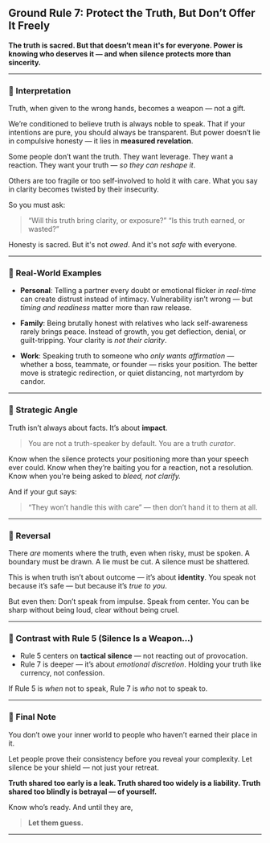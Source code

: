 ## **Ground Rule 7: Protect the Truth, But Don’t Offer It Freely**

**The truth is sacred. But that doesn’t mean it's for everyone. Power is knowing who deserves it — and when silence protects more than sincerity.**

---

### 🧠 Interpretation

Truth, when given to the wrong hands, becomes a weapon — not a gift.

We’re conditioned to believe truth is always noble to speak. That if your intentions are pure, you should always be transparent. But power doesn’t lie in compulsive honesty — it lies in **measured revelation**.

Some people don’t want the truth.
They want leverage.
They want a reaction.
They want your truth — *so they can reshape it*.

Others are too fragile or too self-involved to hold it with care.
What you say in clarity becomes twisted by their insecurity.

So you must ask:

> “Will this truth bring clarity, or exposure?”
> “Is this truth earned, or wasted?”

Honesty is sacred.
But it's not *owed*.
And it's not *safe* with everyone.

---

### 📌 Real-World Examples

* **Personal**: Telling a partner every doubt or emotional flicker *in real-time* can create distrust instead of intimacy. Vulnerability isn’t wrong — but *timing and readiness* matter more than raw release.

* **Family**: Being brutally honest with relatives who lack self-awareness rarely brings peace. Instead of growth, you get deflection, denial, or guilt-tripping. Your clarity is *not their clarity*.

* **Work**: Speaking truth to someone who *only wants affirmation* — whether a boss, teammate, or founder — risks your position. The better move is strategic redirection, or quiet distancing, not martyrdom by candor.

---

### 🧩 Strategic Angle

Truth isn’t always about facts.
It’s about **impact**.

> You are not a truth-speaker by default.
> You are a truth *curator*.

Know when the silence protects your positioning more than your speech ever could.
Know when they’re baiting you for a reaction, not a resolution.
Know when you're being asked to *bleed, not clarify.*

And if your gut says:

> “They won’t handle this with care” —
> then don’t hand it to them at all.

---

### 🔄 Reversal

There *are* moments where the truth, even when risky, must be spoken.
A boundary must be drawn.
A lie must be cut.
A silence must be shattered.

This is when truth isn’t about outcome — it’s about **identity**.
You speak not because it’s safe — but because it’s *true to you*.

But even then:
Don’t speak from impulse.
Speak from center.
You can be sharp without being loud,
clear without being cruel.

---

### 🧷 Contrast with Rule 5 (Silence Is a Weapon...)

* Rule 5 centers on **tactical silence** — not reacting out of provocation.
* Rule 7 is deeper — it’s about *emotional discretion*. Holding your truth like currency, not confession.

If Rule 5 is *when* not to speak,
Rule 7 is *who* not to speak to.

---

### 🎯 Final Note

You don’t owe your inner world to people who haven’t earned their place in it.

Let people prove their consistency before you reveal your complexity.
Let silence be your shield — not just your retreat.

**Truth shared too early is a leak.
Truth shared too widely is a liability.
Truth shared too blindly is betrayal — of yourself.**

Know who’s ready.
And until they are,

> **Let them guess.**

---
